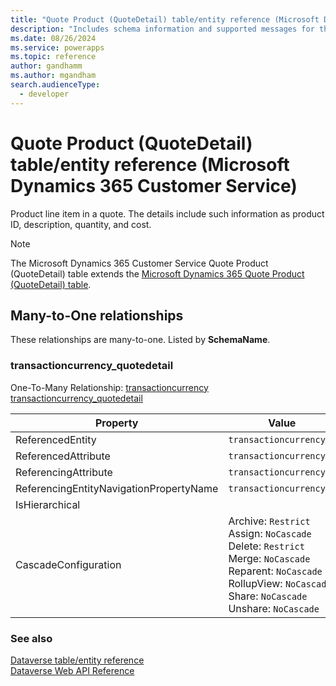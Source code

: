 ```yaml
---
title: "Quote Product (QuoteDetail) table/entity reference (Microsoft Dynamics 365 Customer Service)"
description: "Includes schema information and supported messages for the Quote Product (QuoteDetail) table/entity with Microsoft Dynamics 365 Customer Service."
ms.date: 08/26/2024
ms.service: powerapps
ms.topic: reference
author: gandhamm
ms.author: mgandham
search.audienceType: 
  - developer
---
```


# Quote Product (QuoteDetail) table/entity reference (Microsoft Dynamics 365 Customer Service)

Product line item in a quote. The details include such information as product ID, description, quantity, and cost.

> [!NOTE]
> The Microsoft Dynamics 365 Customer Service Quote Product (QuoteDetail) table extends the [Microsoft Dynamics 365 Quote Product (QuoteDetail) table](/dynamics365/developer/entities/quotedetail).




## Many-to-One relationships

These relationships are many-to-one. Listed by **SchemaName**.

### <a name="BKMK_transactioncurrency_quotedetail"></a> transactioncurrency_quotedetail

One-To-Many Relationship: [transactioncurrency transactioncurrency_quotedetail](transactioncurrency.md#BKMK_transactioncurrency_quotedetail)

|Property|Value|
|---|---|
|ReferencedEntity|`transactioncurrency`|
|ReferencedAttribute|`transactioncurrencyid`|
|ReferencingAttribute|`transactioncurrencyid`|
|ReferencingEntityNavigationPropertyName|`transactioncurrencyid`|
|IsHierarchical||
|CascadeConfiguration|Archive: `Restrict`<br />Assign: `NoCascade`<br />Delete: `Restrict`<br />Merge: `NoCascade`<br />Reparent: `NoCascade`<br />RollupView: `NoCascade`<br />Share: `NoCascade`<br />Unshare: `NoCascade`|



### See also

[Dataverse table/entity reference](../about-entity-reference.md)  
[Dataverse Web API Reference](/power-apps/developer/data-platform/webapi/reference/about)   

